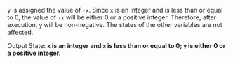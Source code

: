 `y` is assigned the value of `-x`. Since `x` is an integer and is less than or equal to 0, the value of `-x` will be either 0 or a positive integer. Therefore, after execution, `y` will be non-negative. The states of the other variables are not affected. 

Output State: **`x` is an integer and `x` is less than or equal to 0; `y` is either 0 or a positive integer.**
